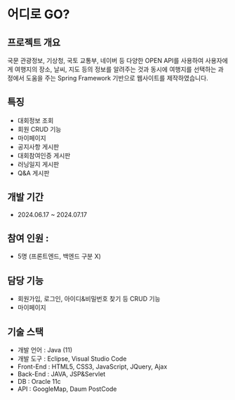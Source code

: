 # 어디로 GO?
## 프로젝트 개요
국문 관광정보, 기상청, 국토 교통부, 네이버 등 다양한 OPEN API를 사용하여 사용자에게 여행지의 장소, 날씨, 지도 등의 정보를 알려주는 것과 동시에 여행지를 선택하는 과정에서 도움을 주는 Spring Framework 기반으로 웹사이트를 제작하였습니다.

## 특징
  - 대회정보 조회
  - 회원 CRUD 기능
  - 마이페이지
  - 공지사항 게시판
  - 대회참여인증 게시판
  - 러닝일지 게시판
  - Q&A 게시판

## 개발 기간
  - 2024.06.17 ~ 2024.07.17

## 참여 인원 : 
  - 5명 (프론트엔드, 백엔드 구분 X)

## 담당 기능
  - 회원가입, 로그인, 아이디&비밀번호 찾기 등 CRUD 기능
  - 마이페이지

## 기술 스택
  - 개발 언어 : Java (11)
  - 개발 도구 : Eclipse, Visual Studio Code
  - Front-End : HTML5, CSS3, JavaScript, JQuery, Ajax
  - Back-End : JAVA, JSP&Servlet
  - DB : Oracle 11c
  - API : GoogleMap, Daum PostCode

